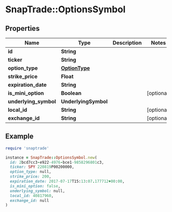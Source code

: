 # SnapTrade::OptionsSymbol

## Properties

| Name | Type | Description | Notes |
| ---- | ---- | ----------- | ----- |
| **id** | **String** |  |  |
| **ticker** | **String** |  |  |
| **option_type** | [**OptionType**](OptionType.md) |  |  |
| **strike_price** | **Float** |  |  |
| **expiration_date** | **String** |  |  |
| **is_mini_option** | **Boolean** |  | [optional] |
| **underlying_symbol** | **UnderlyingSymbol** |  |  |
| **local_id** | **String** |  | [optional] |
| **exchange_id** | **String** |  | [optional] |

## Example

```ruby
require 'snaptrade'

instance = SnapTrade::OptionsSymbol.new(
  id: 2bcd7cc3-e922-4976-bce1-9858296801c3,
  ticker: SPY 220819P00200000,
  option_type: null,
  strike_price: 200,
  expiration_date: 2017-07-17T15:13:07.177712+00:00,
  is_mini_option: false,
  underlying_symbol: null,
  local_id: 40817960,
  exchange_id: null
)
```

